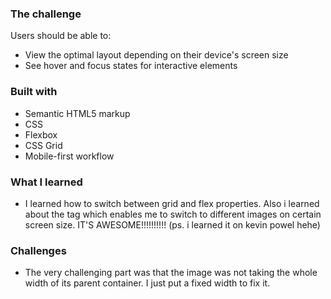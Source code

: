 ### The challenge

Users should be able to:

- View the optimal layout depending on their device's screen size
- See hover and focus states for interactive elements

### Built with

- Semantic HTML5 markup
- CSS
- Flexbox
- CSS Grid
- Mobile-first workflow

### What I learned
- I learned how to switch between grid and flex properties. Also i learned about the <picture> tag which enables me to switch to different images on certain screen size. IT'S AWESOME!!!!!!!!!! (ps. i learned it on kevin powel hehe)

### Challenges
- The very challenging part was that the image was not taking the whole width of its parent container. I just put a fixed width to fix it. 
